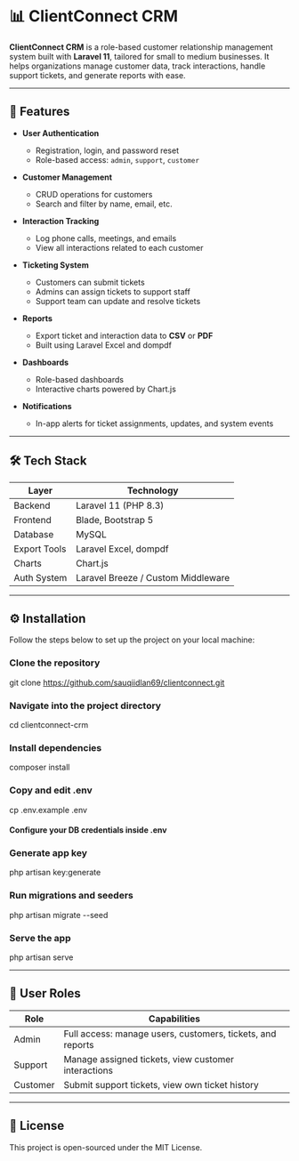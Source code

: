 # 📊 ClientConnect CRM

**ClientConnect CRM** is a role-based customer relationship management system built with **Laravel 11**, tailored for small to medium businesses. It helps organizations manage customer data, track interactions, handle support tickets, and generate reports with ease.

---

## 🚀 Features

- **User Authentication**
  - Registration, login, and password reset
  - Role-based access: `admin`, `support`, `customer`

- **Customer Management**
  - CRUD operations for customers
  - Search and filter by name, email, etc.

- **Interaction Tracking**
  - Log phone calls, meetings, and emails
  - View all interactions related to each customer

- **Ticketing System**
  - Customers can submit tickets
  - Admins can assign tickets to support staff
  - Support team can update and resolve tickets

- **Reports**
  - Export ticket and interaction data to **CSV** or **PDF**
  - Built using Laravel Excel and dompdf

- **Dashboards**
  - Role-based dashboards
  - Interactive charts powered by Chart.js

- **Notifications**
  - In-app alerts for ticket assignments, updates, and system events

---

## 🛠️ Tech Stack

| Layer       | Technology       |
|-------------|------------------|
| Backend     | Laravel 11 (PHP 8.3) |
| Frontend    | Blade, Bootstrap 5 |
| Database    | MySQL             |
| Export Tools| Laravel Excel, dompdf |
| Charts      | Chart.js          |
| Auth System | Laravel Breeze / Custom Middleware |

---

## ⚙️ Installation

Follow the steps below to set up the project on your local machine:

### Clone the repository
git clone https://github.com/sauqiidlan69/clientconnect.git

### Navigate into the project directory
cd clientconnect-crm

### Install dependencies
composer install

### Copy and edit .env
cp .env.example .env
#### Configure your DB credentials inside .env

### Generate app key
php artisan key:generate

### Run migrations and seeders
php artisan migrate --seed

### Serve the app
php artisan serve

---

## 👤 User Roles
| Role     | Capabilities                                               |
| -------- | ---------------------------------------------------------- |
| Admin    | Full access: manage users, customers, tickets, and reports |
| Support  | Manage assigned tickets, view customer interactions        |
| Customer | Submit support tickets, view own ticket history            |

---

## 📃 License

This project is open-sourced under the MIT License.
